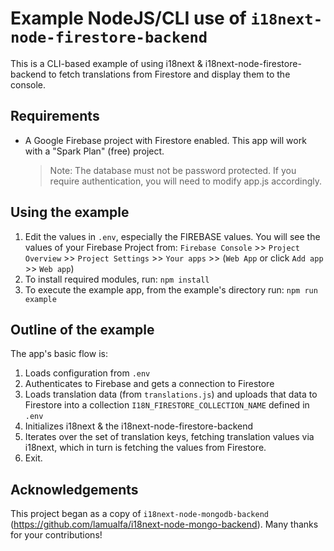 # Example NodeJS/CLI use of `i18next-node-firestore-backend`

This is a CLI-based example of using i18next & i18next-node-firestore-backend to fetch translations from Firestore and display them to the console.

## Requirements

- A Google Firebase project with Firestore enabled.  This app will work with a "Spark Plan" (free) project.
  > Note: The database must not be password protected. If you require authentication, you will need to modify app.js accordingly.

## Using the example

1. Edit the values in `.env`, especially the FIREBASE values.  You will see the values of your Firebase Project from: `Firebase Console` >> `Project Overview` >> `Project Settings` >> `Your apps` >> (`Web App` or click `Add app` >> `Web app`)
2. To install required modules, run: `npm install`
3. To execute the example app, from the example's directory run: `npm run example`

## Outline of the example

The app's basic flow is:
1. Loads configuration from `.env`
1. Authenticates to Firebase and gets a connection to Firestore
1. Loads translation data (from `translations.js`) and uploads that data to Firestore into a collection `I18N_FIRESTORE_COLLECTION_NAME` defined in `.env`
1. Initializes i18next & the i18next-node-firestore-backend
1. Iterates over the set of translation keys, fetching translation values via i18next, which in turn is fetching the values from Firestore.
1. Exit.

## Acknowledgements

This project began as a copy of `i18next-node-mongodb-backend` (https://github.com/lamualfa/i18next-node-mongo-backend).  Many thanks for your contributions!
